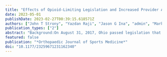 ```yaml
---
title: "Effects of Opioid-Limiting Legislation and Increased Provider Awareness on Postoperative Opioid Use and Complications After Hip Arthroscopy"
date: 2023-05-01
publishDate: 2023-02-27T00:39:15.618571Z
authors: ["John T Strony", "Yazdan Raji", "Jason G Ina", "admin", "Mark F. Megerian", "Samuel W McCollum", "Richard C Mather",  "Shane J Nho", "Michael J. Salata"]
publication_types: ["2"] 
abstract: "Background:On August 31, 2017, Ohio passed legislation that regulates how opioids can be prescribed postoperatively. Studies have shown that such legislation is successful in reducing the morphine milligram equivalents (MMEs) prescribed after certain orthopaedic procedures.Purpose:(1) To determine if the opioid prescription?limiting legislation in Ohio reduced the cumulative MMEs prescribed after hip arthroscopy without significantly affecting the rates of emergency department (ED) visits, hospital readmissions, and reoperations within 90 days postoperatively, and (2) to assess risk factors associated with increased postoperative opioid dosing.Study Design:Cohort study; Level of evidence, 3.Methods:This study included patients who underwent primary and revision hip arthroscopy at a single institution over a 4-year period. The prelegislation (PRE) and postlegislation (POST) groups were defined as patients who underwent surgery before August 31, 2017, and on/after this date, respectively. The Ohio Automated Rx Reporting System was queried for controlled-substance prescriptions from 30 days preoperatively to 90 days postoperatively, and patient medical records were reviewed to collect demographic, medical, surgical, and readmission data. Inverse probability weighting?adjusted mean treatment effect regression models were used to measure the difference in mean outcomes between the PRE and POST cohorts.Results:A total of 546 patients (228 PRE, 318 POST) were identified. There was a 25\% reduction in the cumulative MMEs prescribed to the POST group as compared with the PRE group during the first 90 days postoperatively (840 vs 1125 MME, respectively; P {$<$} .01). The legislation was associated with a significant decrease in the cumulative MMEs prescribed in the first 90 postoperative days (mean treatment effect = ?280.6; P {$<$} .01), and there were no significant between-group differences in the frequency of ED encounters (8.8\% PRE, 11.6\% POST; P = .32), hospital readmissions (1.3\% PRE, 0.9\% POST; P = .70), or reoperations (0.9\% PRE, 0.6\% POST; P ≥ .99) during this period. Preoperative opioid use was a significant independent risk factor for increased cumulative MMEs in the first 90 days postoperatively (? = 275; P {$<$} .01).Conclusion:Opioid prescription?limiting legislation in Ohio was associated with significant reductions in opioid MMEs dosing in the 90-day period following hip arthroscopy. This legislation had no significant effect on ED utilization, hospital readmissions, or reoperations within the same period. Preoperative opioid use was a significant risk factor for increased MME dosing after hip arthroscopy."
featured: false
publication: "*Orthopaedic Journal of Sports Medicine*"
doi: "10.1177/23259671231162340"
---
```


